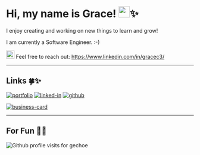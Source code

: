 # Hi, my name is Grace! <img src="https://media.giphy.com/media/hvRJCLFzcasrR4ia7z/giphy.gif" width="30px" height="30px">✨

I enjoy creating and working on new things to learn and grow!

I am currently a Software Engineer. :-)

<img src="https://media.giphy.com/media/qXp82ZL3eZbbTUrLyy/giphy.gif" width="22px" height="22px"> Feel free to reach out: https://www.linkedin.com/in/gracec3/

***
## Links 🍀✨

<!-- ![portfolio](https://img.shields.io/badge/Portfolio-5A7D67?style=for-the-badge&logoColor=white) -->
[![portfolio](https://img.shields.io/badge/⭐️_Portfolio-5A7D67?style=for-the-badge&logoColor=white)](https://gechoe.github.io/#)
[![linked-in](https://img.shields.io/badge/Linked_In-0077B5?style=for-the-badge&logo=LinkedIn&logoColor=white)](https://www.linkedin.com/in/gracec3/)
[![github](https://img.shields.io/badge/GitHub-000000?style=for-the-badge&logo=GitHub&logoColor=white)](https://github.com/gechoe)

[![business-card](https://img.shields.io/badge/🍀_Business_Card-436687?style=for-the-badge&logoColor=white)](https://gechoe.github.io/card/)

***
## For Fun 🫧✨
<!-- alt="gechoe" added for accessibility 
     and resource for github profile views count: https://github.com/antonkomarev/github-profile-views-counter
     previous badge color: 677CB4 -> dark, muted purpley blue
     The badge below keeps track of the total number of profile view/visits.
-->

<p align="left"> <img src="https://komarev.com/ghpvc/?username=gechoe&label=Profile%20Visits%20%3A%2D%29&style=for-the-badge&color=5A7D67" alt="Github profile visits for gechoe"/></p>

<!--
<p><img align="left" src="https://github-readme-stats.vercel.app/api/top-langs?username=gechoe&show_icons=true&locale=en&layout=compact" alt="gechoe" /></p>
<p><img align="center" src="https://github-readme-streak-stats.herokuapp.com/?user=gechoe&" alt="gechoe" /></p>

**gechoe/gechoe** is a ✨ _special_ ✨ repository because its `README.md` (this file) appears on your GitHub profile.

Here are some ideas to get you started:

- 🔭 I’m currently working on ...
- 🌱 I’m currently learning ...
- 👯 I’m looking to collaborate on ...
- 🤔 I’m looking for help with ...
- 💬 Ask me about ...
- 📫 How to reach me: ...
- 😄 Pronouns: ...
- ⚡ Fun fact: ...
-->
